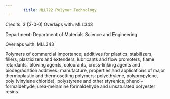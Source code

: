 ```yaml
---
        title: MLL722 Polymer Technology
---
```

Credits: 3 (3-0-0) Overlaps with: MLL343

Department: Department of Materials Science and Engineering

Overlaps with: MLL343

Polymers of commercial importance; additives for plastics; stabilizers, fillers, plasticizers and extenders, lubricants and flow promoters, flame retardants, blowing agents, colourants, cross-linking agents and biodegradation additives; manufacture, properties and applications of major thermoplastic and thermosetting polymers: polyethylene, polypropylene, poly (vinylene chloride), polystyrene and other styrenics, phenol-formaldehyde, urea-melamine formaldehyde and unsaturated polyester resins.